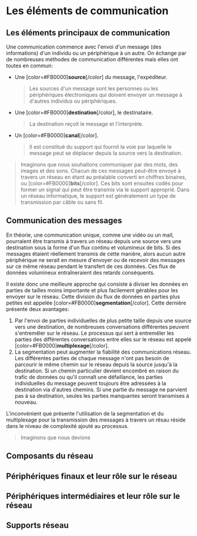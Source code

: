 <!-- TITLE: Communications sur un réseau -->
<!-- SUBTITLE: Notions de base et vocabulaire -->

# Les éléments de communication
## Les éléments principaux de communication
Une communication commence avec l'envoi d'un message (des informations) d'un individu ou un périphérique à un autre.
On échange par de nombreuses méthodes de communication différentes mais elles ont toutes en commun:
- Une [color=#FB0000]**source**[/color] du message, l'expéditeur.
  > Les sources d'un message sont les personnes ou les périphériques électroniques qui doivent envoyer un message à d'autres individus ou périphériques.
- Une [color=#FB0000]**destination**[/color], le destinataire.
  > La destination reçoit le message et l'interprète.
- Un [color=#FB0000]**canal**[/color].
  > Il est constitué du support qui fournit la voie par laquelle le message peut se déplacer depuis la source vers la destination.

> Imaginons que nous souhaitons communiquer par des mots, des images et des sons. Chacun de ces messages peut-être envoyé à travers un réseau en étant au préalable converti en chiffres binaires, ou [color=#FB0000]**bits**[/color]. Ces bits sont ensuites codés pour former un signal qui peut être transmis via le support approprié. Dans un réseau informatique, le support est généralement un type de transmission par câble ou sans fil.

## Communication des messages
En théorie, une communication unique, comme une vidéo ou un mail, pourraient être transmis à travers un réseau depuis une source vers une destination sous la forme d'un flux continu et volumineux de bits.
Si des messages étaient réellement transmis de cette manière, alors aucun autre périphérique ne serait en mesure d'envoyer ou de recevoir des messages sur ce même réseau pendant le transfert de ces données. Ces flux de données volumineux entraîneraient des retards conséquents.

Il existe donc une meilleure approche qui consiste à diviser les données en parties de tailles moins importante et plus facilement gérables pour les envoyer sur le réseau. Cette division du flux de données en parties plus petites est appelée [color=#FB0000]**segmentation**[/color]. Cette dernière présente deux avantages:
1. Par l'envoi de parties individuelles de plus petite taille depuis une source vers une destination, de nombreuses conversations différentes peuvent s'entremêler sur le réseau. Le processus qui sert à entremêler les parties des différentes conversations entre elles sur le réseau est appelé [color=#FB0000]**multiplexage**[/color].
2. La segmentation peut augmenter la fiabilité des communications réseau. Les différentes parties de chaque message n'ont pas besoin de parcourir le même chemin sur le réseau depuis la source jusqu'à la destination. Si un chemin particulier devient encombré en raison du trafic de données ou qu'il connaît une défaillance, les parties individuelles du message peuvent toujours être adressées à la destination via d'autres chemins. Si une partie du message ne parvient pas à sa destination, seules les parties manquantes seront transmises à nouveau.

L'inconvénient que présente l'utilisation de la segmentation et du multiplexage pour la transmission des messages à travers un résau réside dans le niveau de complexité ajouté au processus.
> Imaginons que nous devions 

## Composants du réseau


## Périphériques finaux et leur rôle sur le réseau


## Périphériques intermédiaires et leur rôle sur le réseau


## Supports réseau

